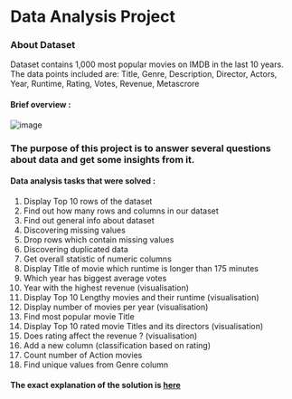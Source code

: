 # Data Analysis Project



### About Dataset
Dataset contains 1,000 most popular movies on IMDB in the last 10 years. The data points included are: Title, Genre, Description, Director, Actors, Year, Runtime, Rating, Votes, Revenue, Metascrore

#### Brief overview :
![image](https://user-images.githubusercontent.com/56845008/212924510-85f69615-173c-4ce3-9e2e-c98d1226f49e.png)


### The purpose of this project is to answer several questions about data and get some insights from it.
#### Data analysis tasks that were solved : 
1. Display Top 10 rows of the dataset
2. Find out how many rows and columns in our dataset
3. Find out general info about dataset
4. Discovering missing values
5. Drop rows which contain missing values
6. Discovering duplicated data
7. Get overall statistic of numeric columns
8. Display Title of movie which runtime is longer than 175 minutes
9. Which year has biggest average votes
10. Year with the highest revenue (visualisation)
11. Display Top 10 Lengthy movies and their runtime (visualisation)
12. Display number of movies per year (visualisation)
13. Find most popular movie Title
14. Display Top 10 rated movie Titles and its directors (visualisation)
15. Does rating affect the revenue ? (visualisation)
16. Add a new column (classification based on rating)
17. Count number of Action movies
18. Find unique values from Genre column

#### The exact explanation of the solution is [here](https://github.com/yariksuslin/PythonProject/blob/main/IMDbDataAnalysisProject.ipynb)
